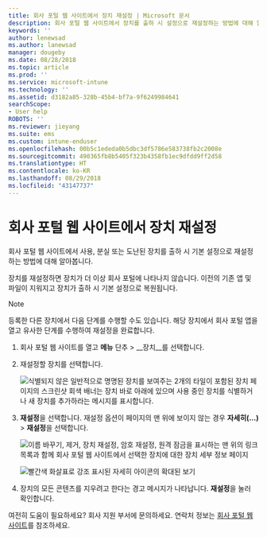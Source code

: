 ```yaml
---
title: 회사 포털 웹 사이트에서 장치 재설정 | Microsoft 문서
description: 회사 포털 웹 사이트에서 장치를 출하 시 설정으로 재설정하는 방법에 대해 알아봅니다.
keywords: ''
author: lenewsad
ms.author: lanewsad
manager: dougeby
ms.date: 08/28/2018
ms.topic: article
ms.prod: ''
ms.service: microsoft-intune
ms.technology: ''
ms.assetid: d3182a85-328b-45b4-bf7a-9f6249984641
searchScope:
- User help
ROBOTS: ''
ms.reviewer: jieyang
ms.suite: ems
ms.custom: intune-enduser
ms.openlocfilehash: 00b5c1ededa0b5dbc3df5786e583738fb2c2008e
ms.sourcegitcommit: 490365fb8b5405f323b4358fb1ec9dfdd9ff2d58
ms.translationtype: HT
ms.contentlocale: ko-KR
ms.lasthandoff: 08/29/2018
ms.locfileid: "43147737"
---
```

# <a name="reset-your-device-from-the-company-portal-website"></a>회사 포털 웹 사이트에서 장치 재설정

회사 포털 웹 사이트에서 사용, 분실 또는 도난된 장치를 출하 시 기본 설정으로 재설정하는 방법에 대해 알아봅니다.  

장치를 재설정하면 장치가 더 이상 회사 포털에 나타나지 않습니다. 이전의 기존 앱 및 파일이 지워지고 장치가 출하 시 기본 설정으로 복원됩니다.

> [!Note]
> 등록한 다른 장치에서 다음 단계를 수행할 수도 있습니다. 해당 장치에서 회사 포털 앱을 열고 유사한 단계를 수행하여 재설정을 완료합니다.  

1. 회사 포털 웹 사이트를 열고 __메뉴__ 단추 > __장치__를 선택합니다.  

2. 재설정할 장치를 선택합니다.

    ![식별되지 않은 일반적으로 명명된 장치를 보여주는 2개의 타일이 포함된 장치 페이지의 스크린샷 회색 배너는 장치 바로 아래에 있으며 사용 중인 장치를 식별하거나 새 장치를 추가하라는 메시지를 표시합니다.](./media/rename-reset-device-step2-1808.png)  

3. **재설정**을 선택합니다. 재설정 옵션이 페이지의 맨 위에 보이지 않는 경우 **자세히(...)** > **재설정**을 선택합니다.  

     ![이름 바꾸기, 제거, 장치 재설정, 암호 재설정, 원격 잠금을 표시하는 맨 위의 링크 목록과 함께 회사 포털 웹 사이트에서 선택한 장치에 대한 장치 세부 정보 페이지 ](./media/rename-reset-device-1808.png)  

    ![빨간색 화살표로 강조 표시된 자세히 아이콘의 확대된 보기](./media/rename-reset-device-step3-more-1808.png)  

4. 장치의 모든 콘텐츠를 지우려고 한다는 경고 메시지가 나타납니다. **재설정**을 눌러 확인합니다.  

여전히 도움이 필요하세요? 회사 지원 부서에 문의하세요. 연락처 정보는 [회사 포털 웹 사이트](https://go.microsoft.com/fwlink/?linkid=2010980)를 참조하세요.
